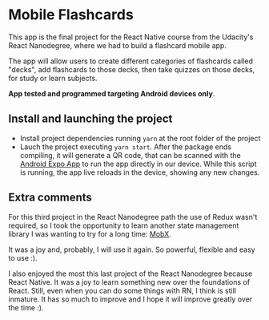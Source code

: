 # Mobile Flashcards

This app is the final project for the React Native course from the Udacity's React Nanodegree, where we had to build a flashcard mobile app.

The app will allow users to create different categories of flashcards called "decks", add flashcards to those decks, then take quizzes on those decks, for
study or learn subjects.

**App tested and programmed targeting Android devices only**.

## Install and launching the project

- Install project dependencies running `yarn` at the root folder of the project
- Lauch the project executing `yarn start`. After the package ends compiling,
  it will generate a QR code, that can be scanned with the
  [Android Expo App](https://play.google.com/store/apps/details?id=host.exp.exponent) to run the app directly in our device.
  While this script is running, the app live reloads in the device, showing any
  new changes.


## Extra comments

For this third project in the React Nanodegree path the use of Redux wasn't
required, so I took the opportunity to learn another state management library
I was wanting to try for a long time: [MobX](https://mobx.js.org/).

It was a joy and, probably, I will use it again. So powerful, flexible and easy
to use :).

I also enjoyed the most this last project of the React Nanodegree because
React Native. It was a joy to learn something new over the foundations of React.
Still, even when you can do some things with RN, I think is still inmature.
It has so much to improve and I hope it will improve greatly over the time :).
